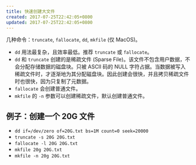 ```yaml
---
title: 快速创建大文件
created: 2017-07-25T22:42:05+0800
updated: 2017-07-25T22:42:05+0800
---
```



几种命令：`truncate`, `fallocate`, `dd`, `mkfile` (仅 MacOS)。

- `dd` 用法最复杂，且效率最低。推荐 `truncate` 或 `fallocate`。
- `dd` 和 `truncate` 创建的是稀疏文件 (Sparse File)。该文件不包含用户数据，不会分配存储数据的磁盘块。只被 ASCII 码的 NULL 字符占据。当数据被写入稀疏文件时，才逐渐地为其分配磁盘块。因此创建会很快，并且拷贝稀疏文件时也很快，因为只复制了元数据。
- `fallocate` 会创建普通文件。
- `mkfile` 的 `-n` 参数可以创建稀疏文件，默认创建普通文件。

## 例子：创建一个 20G 文件

- `dd if=/dev/zero of=20G.txt bs=1M count=0 seek=20000`
- `truncate -s 20G 20G.txt`
- `fallocate -l 20G 20G.txt`
- `mkfile 20g 20G.txt`
- `mkfile -n 20g 20G.txt`
